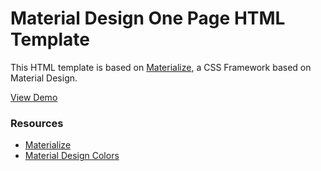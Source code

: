 <h1>Material Design One Page HTML Template</h1>
<p>This HTML template is based on <a href="http://materializecss.com/">Materialize</a>, a CSS Framework based on Material Design.</p>
<a href="https://github.com/rhyanvargas/materialize-css__theme">View Demo</a>
<br/>

<h3>Resources</h3>
<ul>
    <li><a href="http://materializecss.com/">Materialize</a></li>
    <li><a href="http://www.materialpalette.com/">Material Design Colors</a></li>
</ul>
